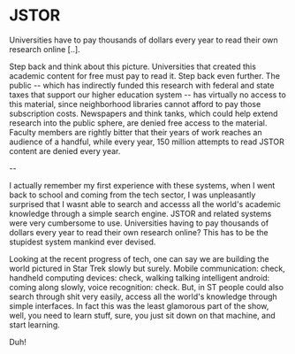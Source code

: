 # JSTOR

Universities have to pay thousands of dollars every year to read their own research online [..].

Step back and think about this picture. Universities that created  this academic content for free must pay to read it. Step back even further. The public -- which has indirectly funded this research with federal and state taxes that support our higher education system -- has virtually no access to this material, since neighborhood libraries cannot afford to pay those subscription costs. Newspapers and think tanks, which could help extend research into the public sphere, are denied free access to the material. Faculty members are rightly bitter that their years  of work reaches an audience of a handful, while every year, 150 million attempts to read JSTOR content are denied every year.

--

I actually remember my first experience with these systems, when I went back to school and coming from the tech sector, I was unpleasantly surprised that I wasnt able to search and accesss all the world's academic knowledge through a simple search engine. JSTOR and related systems were very cumbersome to use. Universities having to pay thousands of dollars every year to read their own research online? This has to be the stupidest system mankind ever devised.

Looking at the recent progress of tech, one can say we are building the world pictured in Star Trek slowly but surely. Mobile communication: check, handheld computing devices: check, walking talking intelligent android: coming along slowly, voice recognition: check. But, in ST people could also search through shit very easily, access all the world's knowledge through simple interfaces. In fact this was the least glamorous part of the show, well, you need to learn stuff, sure, you just sit down on that machine, and start learning.

Duh!










